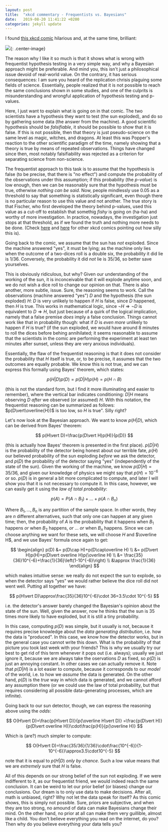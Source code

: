 ```yaml
---
layout: post
title:  "xkcd commentary - Frequentists vs. Bayesians"
date:   2019-08-20 11:41:22 +0200
categories: jekyll update
---
```


I found [this xkcd comic](https://xkcd.com/1132/) hilarious and, at the same
time, brilliant:

![](https://imgs.xkcd.com/comics/frequentists_vs_bayesians.png){: .center-image}

The reason why I like it so much is that it shows what is wrong with frequentist
hypothesis testing in a very simple way, and why a Bayesian approach might be
preferable. And mind you, this isn't just a philosophical issue devoid of
real-world value. On the contrary, it has serious consequences: I am sure you
heard of the replication chrisis plaguing some fields of science. Essentially,
people realized that it is not possible to reach the same conclusions shown in
some studies, and one of the culprits is misunderstanding and wrongful
application of hypothesis testing and p-values.

Here, I just want to explain what is going on in that comic. The two scientists
have a hypothesis they want to test (the sun exploded), and do so by gathering
some data (the answer from the machine). A good scientific hypothesis should be
_falsifiable_, it should be possible to show that it is false. If this is not
possible, then that theory is just pseudo-science on the same level as magic,
witches, and dragons. At least this was Popper's reaction to the other
scientific paradigm of the time, namely showing that a theory is true by means
of repeated observations. Things have changed since then, most notably
falsifiability was rejected as a criterion for separating science from
non-science.

The frequentist approach to this task is to assume that the hypothesis is false
(to be precise, that there is "no effect") and compute the probability of the
observations under this assumption; if this probability (the _p-value_) is low
enough, then we can be reasonably sure that the hypothesis must be true,
otherwise _nothing can be said_. Now, people mindlessly use 0.05 as a threshold
to say that something is statistically significant, even though there is no
particular reason to use this value and not another. The true story is that
Fischer, who first developed the theory behind p-values, used this value as a
cut-off to establish that somethig _fishy_ is going on (ha-ha) and worthy of
more investigation. In practice, nowadays, the investigation just stops at that
threshold, as if we found the truth and nothing more needs to be done. (Check
[here](https://xkcd.com/882/) and [here](https://xkcd.com/1478/) for other xkcd
comics pointing out how silly this is).

Going back to the comic, we assume that the sun has _not_ exploded. Since the
machine answered "yes", it must be lying; as the machine only lies when the
outcome of a two-dices roll is a double six, the probability it did lie is
$1/36$. Conversely, the probability it did _not_ lie is $35/36$, so better save
yourselves.

This is obviously ridiculous, but why? Given our understanding of the working of
the sun, it is inconceivable that it will explode anytime soon, and we do not
wish a dice roll to change our opinion on that. There is also another, more
subtle, issue. Sure, the reasoning seems to work. Call the observations (machine
answered "yes") $D$ and the hypothesis (the sun exploded) $H$: $D$ is very
unlikely to happen if $H$ is false, since $D$ happened, then $H$ is true. This
works in mathematical logic, since $\neg H\Rightarrow \neg D$ is equivalent to
$D\Rightarrow H$, but just because of a quirk of the logical implication, namely
that a false premise _does_ imply a false conclusion. Things cannot work like
that in probability though: what if $D$ is _even more_ unlikely to happen if $H$
is true? (if the sun exploded, we would have around 8 minutes to roll the dices
before behing annihilated; it seems reasonable to assume that the scientists in
the comic are performing the experiment at least ten minutes after sunset,
unless they are very anxious individuals).

Essentially, the flaw of the frequentist reasoning is that it does not consider
the probability that $H$ itself is true, or, to be precise, it assumes that the
two outcomes are equally probable. We know this is not true, and we can express
this formally using Bayes' theorem, which states:

$$
p(H\vert D)p(D)=p(D\vert H)p(H)=p(H\cap B)
$$

(this is not the standard form, but I find it more illuminating and easier to
remember), where the vertical bar indicates conditioning: $D\vert H$ means
observing $D$ _after_ we observed (or assumed) $H$. With this notation, the
frequentist reasoning can be summarized as follows: $p(D\vert\overline{H})$ is
too low, so $H$ is true". Silly right?

Let's now look at the Bayesian approach. We want to know $p(H\vert D)$, which
can be derived from Bayes' theorem:

$$
p(H\vert D)=\frac{p(D\vert H)p(H)}{p(D)}
$$

(this is actually how Bayes' theorem is presented in the first place). $p(D\vert
H)$ is the probability of the detector being honest about our terrible fate,
$p(H)$ our believed probability of the sun exploding _before_ we ask the
detector, and $p(D)$ the probability of the detector saying "yes" (independently
of the state of the sun). Given the working of the machine, we know $p(D\vert
H)=35/36$, and given our knowledge of physics we might say that $p(H)=10^{-6}$
or so. $p(D)$ is in general a bit more complicated to compute, and later I will
show you that it is not necessary to compute it. In this case, however, we can
easily get it using the _law of total probability_:

$$
p(A)=P(A\cap B_1)+\ldots+p(A\cap B_n)
$$

Where $B_1,\ldots,B_n$ is any partition of the sample space. In other words,
they are $n$ different alternatives, such that only one can happen at any given
time; then, the probability of $A$ is the probability that it happens when $B_1$
happens _or_ when $B_2$ happens, _or_ ... _or_ when $B_n$ happens. Since we can
choose anything we want for these sets, we will choose $H$ and $\overline H$,
and we use Bayes' formula once again to get:

$$
\begin{align}
p(D) &= p(D\cap H)+p(D\cap\overline H) \\
&= p(D\vert H)p(H)+p(D\vert overline H)p(\overline H) \\
&= \frac{35}{36}10^{-6}+\frac{1}{36}\left(1-10^{-6}\right) \\
&\approx \frac{1}{36}
\end{align}
$$

which makes intuitive sense: we really do not expect the sun to explode, so when
the detector says "yes" we would rather believe the dice roll did not went well.
Putting all together we have:

$$
p(H\vert D)\approx\frac{35}{36}10^{-6}\cdot 36=3.5\cdot 10^{-5}
$$

i.e. the detector's answer barely changed the Bayesian's opinion about the state
of the sun. Well, given the answer, now he thinks that the sun is 35 times more
likely to have exploded, but it is still a tiny probability.

In this case, computing $p(D)$ was simple, but it usually is not, because it
requires precise knowledge about the _data generating distribution_, i.e. how
the data is "produced". In this case, we know how the detector works, but in the
general case you cannot write this down. What is the probability of that picture
you took last week with your friends? This is why we usually try our best to get
rid of this term whenever it pops out (i.e. always); usually we just ignore it,
because we are always take the oservations $D$ as fixed, so $p(D)$ is just an
annoying constant. In other cases we can actually remove it. Note that $p(D\vert
H)$ is a lot easier to compute, because it corresponds to our _model_ of the
world, i.e. to how we _assume_ the data is generated. On the other hand, $p(D)$
is the _true_ way in which data is generated, and we cannot afford any
assumption there (or we could use the law of total probability, but that
requires considering all possible data-generating processes, which are
infinite).

Going back to our sun detector, though, we can express the reasoning above using
the _odds_:

$$
O(H\vert D)=\frac{p(H\vert D)}{p(\overline H\vert D)}
=\frac{p(D\vert H)}{p(D\vert overline H)}\cdot\frac{p(H)}{p(\overline H)}
$$

Which is (are?) much simpler to compute:

$$
O(H\vert D)=\frac{35/36}{1/36}\cdot\frac{10^{-6}}{1-10^{-6}}\approx3.5\cdot10^{-5}
$$

note that it is equal to $p(H\vert D)$ _only by chance_. Such a low value means
that we are _extremely_ sure that $H$ is false.

All of this depends on our strong belief of the sun not exploding. If we were
indifferent to it, as our frequentist friend, we would indeed reach the same
conclusion. It can be weird to let our prior belief (or biases) change our
conclusions. Our dream is to only use data to make decisions. After all, math is
unbiased, right? Why not let the data speak for itself? As this comic shows,
this is simply not possible. Sure, priors are subjective, and when they are too
strong, no amound of data can make Bayesians change their mind. On the other
hand, no prior at all can make them very guillible, almost like a child. You
don't believe everything you read on the internet, do you? Then why do you
believe everything your data tells you?
